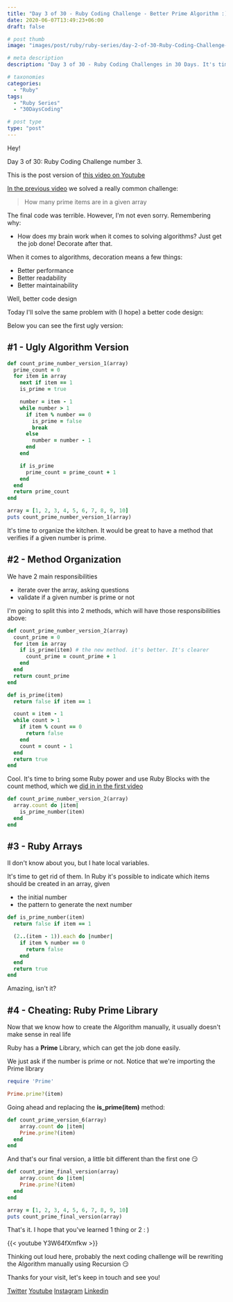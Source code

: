 ```yaml
---
title: "Day 3 of 30 - Ruby Coding Challenge - Better Prime Algorithm :)"
date: 2020-06-07T13:49:23+06:00
draft: false

# post thumb
image: "images/post/ruby/ruby-series/day-2-of-30-Ruby-Coding-Challenge-prime-numbers-algorithm.png"

# meta description
description: "Day 3 of 30 - Ruby Coding Challenges in 30 Days. It's time to use some Ruby power to solve the previous coding challenge, which was writing an algorithm to count how many prime items exist in an array"

# taxonomies
categories: 
  - "Ruby"
tags:
  - "Ruby Series"
  - "30DaysCoding"

# post type
type: "post"
---
```


Hey!

Day 3 of 30: Ruby Coding Challenge number 3.

This is the post version of [this video on Youtube](https://www.youtube.com/watch?v=Y3W64fXmfkw)

[In the previous video](https://www.youtube.com/watch?v=WT6aoeOsEwY) we solved a really common challenge:

> How many prime items are in a given array

The final code was terrible. However, I'm not even sorry. Remembering why:

- How does my brain work when it comes to solving algorithms? Just get the job done! Decorate after that.

When it comes to algorithms, decoration means a few things:

- Better performance
- Better readability
- Better maintainability

Well, better code design

Today I'll solve the same problem with (I hope) a better code design:

Below you can see the first ugly version:

## #1 - Ugly Algorithm Version

```ruby
def count_prime_number_version_1(array)
  prime_count = 0
  for item in array
    next if item == 1
    is_prime = true

    number = item - 1
    while number > 1
      if item % number == 0
        is_prime = false
        break
      else
        number = number - 1
      end
    end

    if is_prime
      prime_count = prime_count + 1
    end
  end
  return prime_count
end

array = [1, 2, 3, 4, 5, 6, 7, 8, 9, 10]
puts count_prime_number_version_1(array)
```

It's time to organize the kitchen. It would be great to have a method that verifies if a given number is prime.

## #2 - Method Organization

We have 2 main responsibilities

- iterate over the array, asking questions
- validate if a given number is prime or not

I'm going to split this into 2 methods, which will have those responsibilities above:

```ruby
def count_prime_number_version_2(array)
  count_prime = 0
  for item in array
    if is_prime(item) # the new method. it's better. It's clearer
      count_prime = count_prime + 1
    end
  end
  return count_prime
end

def is_prime(item)
  return false if item == 1

  count = item - 1
  while count > 1
    if item % count == 0
      return false
    end
    count = count - 1
  end
  return true
end
```

Cool. It's time to bring some Ruby power and use Ruby Blocks with the count method, which we [did in in the first video](https://www.youtube.com/watch?v=1o95D7as27Q)

```ruby
def count_prime_number_version_2(array)
  array.count do |item|
    is_prime_number(item)
  end
end
```

## #3 - Ruby Arrays

II don't know about you, but I hate local variables. 

It's time to get rid of them. In Ruby it's possible to indicate which items should be created in an array, given

- the initial number
- the pattern to generate the next number

```ruby
def is_prime_number(item)
  return false if item == 1

  (2..(item - 1)).each do |number|
    if item % number == 0
      return false
    end
  end
  return true
end
```

Amazing, isn't it?

## #4 - Cheating: Ruby Prime Library

Now that we know how to create the Algorithm manually, it usually doesn't make sense in real life

Ruby has a **Prime** Library, which can get the job done easily.

We just ask if the number is prime or not. Notice that we're importing the Prime library

```ruby
require 'Prime'

Prime.prime?(item)
```

Going ahead and replacing the **is_prime(item)** method:

```ruby
def count_prime_version_6(array)
	array.count do |item|
    Prime.prime?(item)
  end
end
```

And that's our final version, a little bit different than the first one 😏

```ruby
def count_prime_final_version(array)
	array.count do |item|
    Prime.prime?(item)
  end
end

array = [1, 2, 3, 4, 5, 6, 7, 8, 9, 10]
puts count_prime_final_version(array)
```

That's it. I hope that you've learned 1 thing or 2 : )

{{< youtube Y3W64fXmfkw >}}

Thinking out loud here, probably the next coding challenge will be rewriting the Algorithm manually using Recursion 😏

Thanks for your visit, let's keep in touch and see you!

[Twitter](https://twitter.com/_alex_gama/)
[Youtube](https://www.youtube.com/channel/UCn09BXJXOCPLARsqNvxEFuw?view_as=subscriber/)
[Instagram](https://www.instagram.com/_alex_gama)
[Linkedin](https://www.linkedin.com/in/alexandregama/)